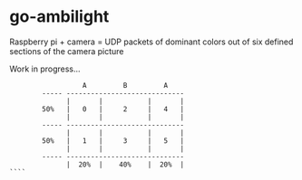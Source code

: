 # go-ambilight

Raspberry pi + camera = UDP packets of dominant colors out of six defined sections of the camera picture

Work in progress...

`````
	              A         B         A
	    ----- -----------------------------
	          |       |           |       |
	    50%   |   0   |     2     |   4   |
	          |       |           |       |
	    ----- -----------------------------
	          |       |           |       |
	    50%   |   1   |     3     |   5   |
	          |       |           |       |
	    ----- -----------------------------
	          |  20%  |    40%    |  20%  |
````

